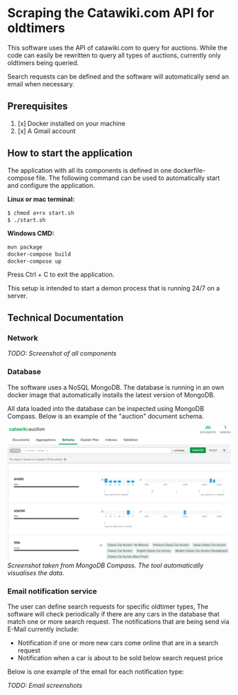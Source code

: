 # Scraping the Catawiki.com API for oldtimers

This software uses the API of catawiki.com to query for auctions.
While the code can easily be rewritten to query all types of auctions, currently only oldtimers being queried.

Search requests can be defined and the software will automatically send an email when necessary.

## Prerequisites

1. [x] Docker installed on your machine
2. [x] A Gmail account

## How to start the application

The application with all its components is defined in one dockerfile-compose file.
The following command can be used to automatically start and configure the application.

**Linux or mac terminal:**

```
$ chmod a+rx start.sh
$ ./start.sh
```

**Windows CMD:**

```
mvn package
docker-compose build
docker-compose up
```

Press Ctrl + C to exit the application.

This setup is intended to start a demon process that is running 24/7 on a server.

## Technical Documentation

### Network

*TODO: Screenshot of all components*

### Database

The software uses a NoSQL MongoDB. The database is running in an own docker image that automatically installs the latest
version of MongoDB.

All data loaded into the database can be inspected using MongoDB Compass. Below is an example of the "auction" document
schema.

![mongo_compass_example.png](documentation%2Fmongo_compass_example.png)
*Screenshot taken from MongoDB Compass. The tool automatically visualises the data.*

### Email notification service

The user can define search requests for specific oldtimer types, The software will check periodically if there are any
cars in the database that match one or more search request.
The notifications that are being send via E-Mail currently include:

- Notification if one or more new cars come online that are in a search request
- Notification when a car is about to be sold below search request price

Below is one example of the email for each notification type:

*TODO: Email screenshots*